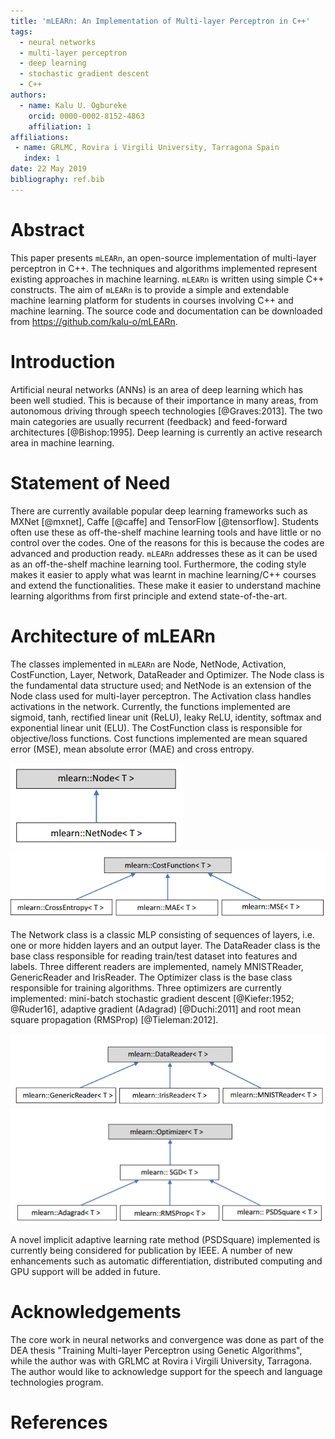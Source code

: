 ```yaml
---
title: 'mLEARn: An Implementation of Multi-layer Perceptron in C++'
tags:
  - neural networks
  - multi-layer perceptron
  - deep learning
  - stochastic gradient descent
  - C++
authors:
  - name: Kalu U. Ogbureke
    orcid: 0000-0002-8152-4863
    affiliation: 1
affiliations:
 - name: GRLMC, Rovira i Virgili University, Tarragona Spain
   index: 1
date: 22 May 2019
bibliography: ref.bib
---
```


# Abstract

This paper presents ``mLEARn``, an open-source implementation of multi-layer perceptron
in C++. The techniques and algorithms implemented represent existing approaches in
machine learning. ``mLEARn`` is written using simple C++ constructs. The aim of ``mLEARn``
is to provide a simple and extendable machine learning platform for students in courses
involving C++ and machine learning. The source code and documentation can
be downloaded from https://github.com/kalu-o/mLEARn.

# Introduction

Artificial neural networks (ANNs) is an area of deep learning which has been well studied.
This is because of their importance in many areas, from autonomous driving through speech
technologies [@Graves:2013]. The two main categories are usually recurrent (feedback)
and feed-forward architectures [@Bishop:1995]. Deep learning is currently an active research area in machine learning.

# Statement of Need

There are currently available popular deep learning frameworks such as MXNet [@mxnet], Caffe [@caffe] and TensorFlow [@tensorflow]. Students often use these as off-the-shelf machine learning tools and have little or no control over the codes. One of the reasons for 
this is because the codes are advanced and production ready. ``mLEARn`` addresses these as it can be used as an off-the-shelf machine learning tool. Furthermore, the coding style makes it easier to apply what was learnt in machine learning/C++ courses and extend the functionalities. These make it easier to understand machine learning algorithms from first principle and extend state-of-the-art.

# Architecture of mLEARn

The classes implemented in ``mLEARn`` are Node, NetNode, Activation, CostFunction, Layer,
Network, DataReader and Optimizer. The Node class is the fundamental data structure
used; and NetNode is an extension of the Node class used for multi-layer perceptron. The Activation class handles activations in the network. Currently, the functions implemented are sigmoid, tanh, rectified linear unit (ReLU), leaky ReLU, identity, softmax
and exponential linear unit (ELU). The CostFunction class is responsible for objective/loss functions. Cost functions implemented are mean squared error (MSE), mean absolute error (MAE) and cross entropy.

![](node.PNG)     ![](cost_function.PNG)      

The Network class is a classic MLP consisting of sequences of layers, i.e. one or more
hidden layers and an output layer. The DataReader class is the base class responsible for
reading train/test dataset into features and labels. Three different readers are implemented,
namely MNISTReader, GenericReader and IrisReader. The Optimizer class is the base class responsible
for training algorithms. Three optimizers are currently implemented: mini-batch stochastic gradient descent [@Kiefer:1952; @Ruder16], adaptive gradient (Adagrad) [@Duchi:2011] and root mean square propagation (RMSProp) [@Tieleman:2012].

![](reader.PNG)      ![](optimizer.PNG)

A novel implicit adaptive learning rate method (PSDSquare) implemented is currently being considered for publication by IEEE. 
A number of new enhancements such as automatic differentiation, distributed computing and GPU support will be added in future.

# Acknowledgements

The core work in neural networks and convergence was done as part of the DEA thesis "Training Multi-layer Perceptron using Genetic Algorithms", while the author was with GRLMC at Rovira i Virgili University, Tarragona. The author would
like to acknowledge support for the speech and language technologies program.

# References

